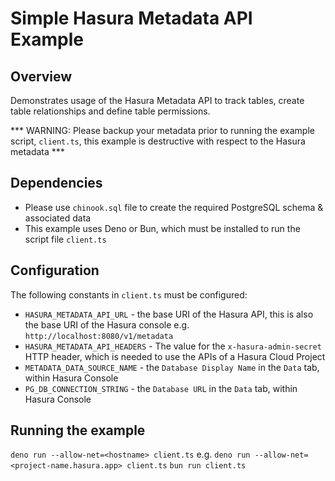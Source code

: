 # Simple Hasura Metadata API Example
## Overview
Demonstrates usage of the Hasura Metadata API to track tables, create table relationships and define table permissions. 

*** WARNING: Please backup your metadata prior to running the example script, `client.ts`, this example is destructive with respect to the Hasura metadata ***

## Dependencies
- Please use `chinook.sql` file to create the required PostgreSQL schema & associated data
- This example uses Deno or Bun, which must be installed to run the script file `client.ts`

## Configuration
The following constants in `client.ts` must be configured:  
- `HASURA_METADATA_API_URL` - the base URI of the Hasura API, this is also the base URI of the Hasura console e.g. `http://localhost:8080/v1/metadata`
- `HASURA_METADATA_API_HEADERS` - The value for the `x-hasura-admin-secret` HTTP header, which is needed to use the APIs of a Hasura Cloud Project
- `METADATA_DATA_SOURCE_NAME` - the `Database Display Name` in the `Data` tab, within Hasura Console
- `PG_DB_CONNECTION_STRING` - the `Database URL` in the `Data` tab, within Hasura Console

## Running the example
`deno run --allow-net=<hostname> client.ts` e.g. `deno run --allow-net=<project-name.hasura.app> client.ts`
`bun run client.ts`